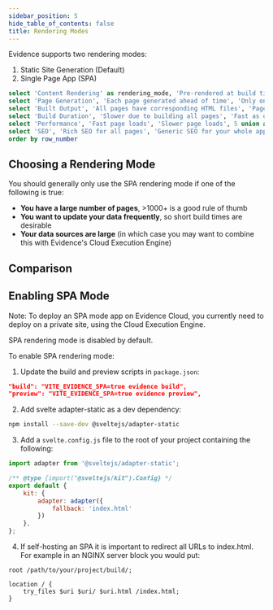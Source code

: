 ```yaml
---
sidebar_position: 5
hide_table_of_contents: false
title: Rendering Modes
---
```


Evidence supports two rendering modes:

1. Static Site Generation (Default)
2. Single Page App (SPA)


```sql rendering_modes
select 'Content Rendering' as rendering_mode, 'Pre-rendered at build time' as static_site_generation, 'Rendered on the client side' as single_page_app, 1 as row_number union all
select 'Page Generation', 'Each page generated ahead of time', 'Only one HTML file generated', 2 union all
select 'Built Output', 'All pages have corresponding HTML files', 'Pages rendered on the fly using JavaScript', 3 union all
select 'Build Duration', 'Slower due to building all pages', 'Fast as only one page is built', 4 union all
select 'Performance', 'Fast page loads', 'Slower page loads', 5 union all
select 'SEO', 'Rich SEO for all pages', 'Generic SEO for your whole app', 6
order by row_number
```

## Choosing a Rendering Mode

You should generally only use the SPA rendering mode if one of the following is true:
- **You have a large number of pages**, >1000+ is a good rule of thumb
- **You want to update your data frequently**, so short build times are desirable
- **Your data sources are large** (in which case you may want to combine this with Evidence's Cloud Execution Engine)

## Comparison

<DataTable data={rendering_modes} wrapTitles>
    <Column id=rendering_mode />
    <Column id=static_site_generation wrap/>
    <Column id=single_page_app wrap/>
</DataTable>

## Enabling SPA Mode

<Alert status=warning>
    Note: To deploy an SPA mode app on Evidence Cloud, you currently need to deploy on a private site, using the Cloud Execution Engine.
</Alert>

SPA rendering mode is disabled by default.

To enable SPA rendering mode:

1. Update the build and preview scripts in `package.json`:

```json
"build": "VITE_EVIDENCE_SPA=true evidence build",
"preview": "VITE_EVIDENCE_SPA=true evidence preview",
```

2. Add svelte adapter-static as a dev dependency:

```bash
npm install --save-dev @sveltejs/adapter-static
```

3. Add a `svelte.config.js` file to the root of your project containing the following:

```javascript
import adapter from '@sveltejs/adapter-static';

/** @type {import("@sveltejs/kit").Config} */
export default {
    kit: {
        adapter: adapter({
            fallback: 'index.html'
        })
    },
};
```

4. If self-hosting an SPA it is important to redirect all URLs to index.html. For example in an NGINX server block you would put:
```
root /path/to/your/project/build/;

location / {
    try_files $uri $uri/ $uri.html /index.html;
}
```



